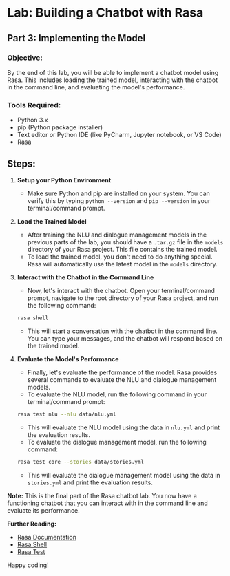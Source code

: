# Lab: Building a Chatbot with Rasa

## Part 3: Implementing the Model

### **Objective:**

By the end of this lab, you will be able to implement a chatbot model using Rasa. This includes loading the trained model, interacting with the chatbot in the command line, and evaluating the model's performance.

### **Tools Required:**

- Python 3.x
- pip (Python package installer)
- Text editor or Python IDE (like PyCharm, Jupyter notebook, or VS Code)
- Rasa

## **Steps:**

1. **Setup your Python Environment**

   - Make sure Python and pip are installed on your system. You can verify this by typing `python --version` and `pip --version` in your terminal/command prompt.

2. **Load the Trained Model**

   - After training the NLU and dialogue management models in the previous parts of the lab, you should have a `.tar.gz` file in the `models` directory of your Rasa project. This file contains the trained model.
   - To load the trained model, you don't need to do anything special. Rasa will automatically use the latest model in the `models` directory.

3. **Interact with the Chatbot in the Command Line**

   - Now, let's interact with the chatbot. Open your terminal/command prompt, navigate to the root directory of your Rasa project, and run the following command:

   ```bash
   rasa shell
   ```

   - This will start a conversation with the chatbot in the command line. You can type your messages, and the chatbot will respond based on the trained model.

4. **Evaluate the Model's Performance**
   - Finally, let's evaluate the performance of the model. Rasa provides several commands to evaluate the NLU and dialogue management models.
   - To evaluate the NLU model, run the following command in your terminal/command prompt:

   ```bash
   rasa test nlu --nlu data/nlu.yml
   ```

   - This will evaluate the NLU model using the data in `nlu.yml` and print the evaluation results.
   - To evaluate the dialogue management model, run the following command:

   ```bash
   rasa test core --stories data/stories.yml
   ```

   - This will evaluate the dialogue management model using the data in `stories.yml` and print the evaluation results.

**Note:** This is the final part of the Rasa chatbot lab. You now have a functioning chatbot that you can interact with in the command line and evaluate its performance.

**Further Reading:**

- [Rasa Documentation](https://rasa.com/docs/)
- [Rasa Shell](https://rasa.com/docs/rasa/command-line-interface#rasa-shell)
- [Rasa Test](https://rasa.com/docs/rasa/testing-your-assistant)

Happy coding!
